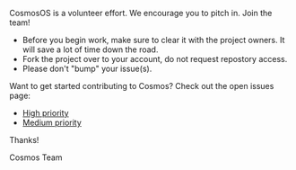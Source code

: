 CosmosOS is a volunteer effort. We encourage you to pitch in. Join the team!

- Before you begin work, make sure to clear it with the project owners. It will save a lot of time down the road.
- Fork the project over to your account, do not request repostory access.
- Please don't "bump" your issue(s).

Want to get started contributing to Cosmos? Check out the open issues page:
- [High priority](https://github.com/CosmosOS/Cosmos/issues?q=is%3Aopen+is%3Aissue+label%3Apriority_high)
- [Medium priority](https://github.com/CosmosOS/Cosmos/labels/priority_medium)


Thanks!

Cosmos Team
